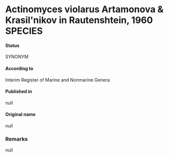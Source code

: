 # Actinomyces violarus Artamonova & Krasil'nikov in Rautenshtein, 1960 SPECIES

#### Status
SYNONYM

#### According to
Interim Register of Marine and Nonmarine Genera

#### Published in
null

#### Original name
null

### Remarks
null